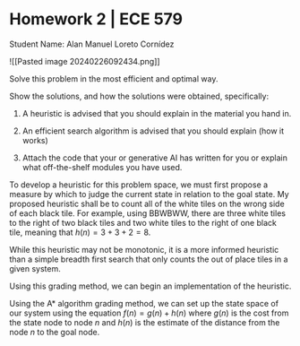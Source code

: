 # Homework 2 | ECE 579

Student Name: Alan Manuel Loreto Cornídez


![[Pasted image 20240226092434.png]]

Solve this problem in the most efficient and optimal way.

Show the solutions, and how the solutions were obtained, specifically:

1. A heuristic is advised that you should explain in the material you hand in.

2. An efficient search algorithm is advised that you should explain (how it
   works)

3. Attach the code that your or generative AI has written for you or explain
   what off-the-shelf modules you have used.




To develop a heuristic for this problem space, we must first propose a measure by which to judge the current state in relation to the goal state. My proposed heuristic shall be to count all of the white tiles on the wrong side of each black tile. For example, using BBWBWW, there are three white tiles to the right of two black tiles and two white tiles to the right of one black tile, meaning that $h(n) = 3 + 3 + 2 = 8$.

While this heuristic may not be monotonic, it is a more informed heuristic than a simple breadth first search that only counts the out of place tiles in a given system.

Using this grading method, we can begin an implementation of the heuristic. 

Using the A\* algorithm grading method, we can set up the state space of our system using the equation $f(n) = g(n) + h(n)$ where $g(n)$ is the cost from the state node to node $n$ and $h(n)$ is the estimate of the distance from the node $n$ to the goal node.































